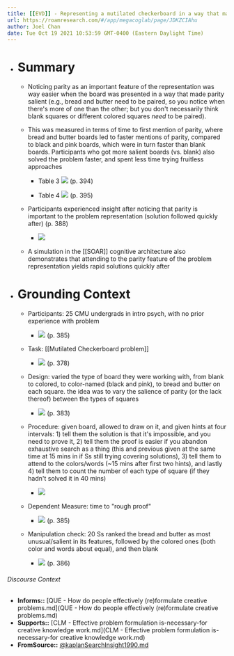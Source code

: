 ```yaml
---
title: [[EVD]] - Representing a mutilated checkerboard in a way that made perceptual features of squares more salient facilitated problem reformulation and insight - [[@kaplanSearchInsight1990]]
url: https://roamresearch.com/#/app/megacoglab/page/JDKZCIAhu
author: Joel Chan
date: Tue Oct 19 2021 10:53:59 GMT-0400 (Eastern Daylight Time)
---
```


- # Summary

    - Noticing parity as an important feature of the representation was way easier when the board was presented in a way that made parity salient (e.g., bread and butter need to be paired, so you notice when there's more of one than the other; but you don't necessarily think blank squares or different colored squares *need* to be paired).

    - This was measured in terms of time to first mention of parity, where bread and butter boards led to faster mentions of parity, compared to black and pink boards, which were in turn faster than blank boards. Participants who got more salient boards (vs. blank) also solved the problem faster, and spent less time trying fruitless approaches

        - Table 3
![](https://firebasestorage.googleapis.com/v0/b/firescript-577a2.appspot.com/o/imgs%2Fapp%2Fmegacoglab%2Fw4auCc1oW0.png?alt=media&token=2fce1232-9dd2-4e64-9b42-a9d3226bf652) (p. 394)

        - Table 4
![](https://firebasestorage.googleapis.com/v0/b/firescript-577a2.appspot.com/o/imgs%2Fapp%2Fmegacoglab%2Fs1u4osE8JN.png?alt=media&token=eca61577-f161-4fa8-88df-3128590385ab) (p. 395)

    - Participants experienced insight after noticing that parity is important to the problem representation (solution followed quickly after) (p. 388)

        - ![](https://firebasestorage.googleapis.com/v0/b/firescript-577a2.appspot.com/o/imgs%2Fapp%2Fmegacoglab%2FZpLCDADyUq?alt=media&token=f3bc78a7-abb1-479b-81d9-7bae7e370573)

    - A simulation in the [[SOAR]] cognitive architecture also demonstrates that attending to the parity feature of the problem representation yields rapid solutions quickly after
- # Grounding Context

    - Participants: 25 CMU undergrads in intro psych, with no prior experience with problem

        - ![](https://firebasestorage.googleapis.com/v0/b/firescript-577a2.appspot.com/o/imgs%2Fapp%2Fmegacoglab%2Fm1CHLm1_M6.png?alt=media&token=badbb145-1b9d-42af-806a-4a829b182863) (p. 385)

    - Task: [[Mutilated Checkerboard problem]]

        - ![](https://firebasestorage.googleapis.com/v0/b/firescript-577a2.appspot.com/o/imgs%2Fapp%2Fmegacoglab%2Fp9OrPI6fyB.png?alt=media&token=be87174f-1730-48cd-9ab1-d3bff2388062) (p. 378)

    - Design: varied the type of board they were working with, from blank to colored, to color-named (black and pink), to bread and butter on each square. the idea was to vary the salience of parity (or the lack thereof) between the types of squares

        - ![](https://firebasestorage.googleapis.com/v0/b/firescript-577a2.appspot.com/o/imgs%2Fapp%2Fmegacoglab%2FLRG-wH0UTG.png?alt=media&token=674856af-594b-4120-be1a-11967086eaa7) (p. 383)

    - Procedure: given board, allowed to draw on it, and given hints at four intervals: 1) tell them the solution is that it's impossible, and you need to prove it, 2) tell them the proof is easier if you abandon exhaustive search as a thing (this and previous given at the same time at 15 mins in if Ss still trying covering solutions), 3) tell them to attend to the colors/words (~15 mins after first two hints), and lastly 4) tell them to count the number of each type of square (if they hadn't solved it in 40 mins)

        - ![](https://firebasestorage.googleapis.com/v0/b/firescript-577a2.appspot.com/o/imgs%2Fapp%2Fmegacoglab%2F4WLq-S_pU9.png?alt=media&token=2f2786da-a9a3-4c7e-bc51-777c6276b2f5)

    - Dependent Measure: time to "rough proof"

        - ![](https://firebasestorage.googleapis.com/v0/b/firescript-577a2.appspot.com/o/imgs%2Fapp%2Fmegacoglab%2F6Nq7pvsepV.png?alt=media&token=7e8c53a3-a17b-4200-a0bf-2d16563b359f) (p. 385)

    - Manipulation check: 20 Ss ranked the bread and butter as most unusual/salient in its features, followed by the colored ones (both color and words about equal), and then blank

        - ![](https://firebasestorage.googleapis.com/v0/b/firescript-577a2.appspot.com/o/imgs%2Fapp%2Fmegacoglab%2FcyBkGvAW3d.png?alt=media&token=e08f69c1-6247-4663-b8bd-5dea4cf5af53) (p. 386)

###### Discourse Context

- **Informs::** [QUE - How do people effectively (re)formulate creative problems.md](QUE - How do people effectively (re)formulate creative problems.md)
- **Supports::** [CLM - Effective problem formulation is-necessary-for creative knowledge work.md](CLM - Effective problem formulation is-necessary-for creative knowledge work.md)
- **FromSource::** [@kaplanSearchInsight1990.md](@kaplanSearchInsight1990.md)

